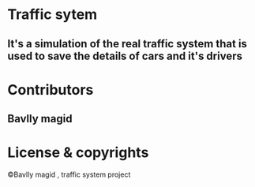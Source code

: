 # Traffic sytem 
It's a simulation of the real traffic system that is used to save the details of cars and it's drivers 
---
# Contributors 
Bavlly magid
---
# License & copyrights 
©Bavlly magid , traffic system project 
